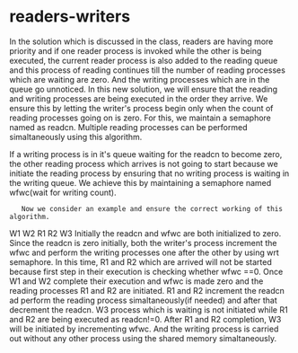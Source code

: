 # readers-writers
In the solution which is discussed in the class, readers are having more priority and if one reader process is invoked while the other is being executed, the current reader process is also added to the reading queue and this process of reading continues till the number of reading processes which are waiting are zero. And the writing processes which are in the queue go unnoticed. 
In this new solution, we will ensure that the reading and writing processes are being executed in the order they arrive. We ensure this by letting the writer's process begin only when the count of reading processes going on is zero. For this, we maintain a semaphore named as readcn. Multiple reading processes can be performed simaltaneously using this algorithm.

   If a writing process is in it's queue waiting for the readcn to become zero, the other reading process which arrives is not going to start because we initiate the reading process by ensuring that no writing process is waiting in the writing queue. We achieve this by maintaining a semaphore named wfwc(wait for writing count).
       
       Now we consider an example and ensure the correct working of this algorithm.
W1 W2 R1 R2 W3
       Initially the readcn and wfwc are both initialized to zero.
       Since the readcn is zero initially, both the writer's process increment the wfwc and perform the writing processes one after the other by using wrt semaphore. In this time, R1 and R2 which are arrived will not be started because first step in their execution is checking whether wfwc ==0. Once W1 and W2 complete their execution and wfwc is made zero and the reading processes R1 and R2 are initiated. 
       R1 and R2 increment the readcn ad perform the reading process simaltaneously(if needed) and after that decrement the readcn.
    W3 process which is waiting is not initiated while R1 and R2 are being executed as readcn!=0. After R1 and R2 completion, W3 will be initiated by incrementing wfwc. And the writing process is carried out without any other process using the shared memory simaltaneously.
